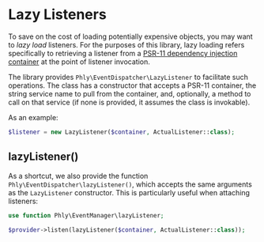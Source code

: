 # Lazy Listeners

To save on the cost of loading potentially expensive objects, you may want to
_lazy load_ listeners. For the purposes of this library, lazy loading refers
specifically to retrieving a listener from a [PSR-11 dependency injection
container](https://www.php-fig.org/psr/psr-11/) at the point of listener
invocation.

The library provides `Phly\EventDispatcher\LazyListener` to facilitate such
operations. The class has a constructor that accepts a PSR-11 container, the
string service name to pull from the container, and, optionally, a method to
call on that service (if none is provided, it assumes the class is invokable).

As an example:

```php
$listener = new LazyListener($container, ActualListener::class);
```

## lazyListener()

As a shortcut, we also provide the function
`Phly\EventDispatcher\lazyListener()`, which accepts the same arguments as the
`LazyListener` constructor. This is particularly useful when attaching
listeners:

```php
use function Phly\EventManager\lazyListener;

$provider->listen(lazyListener($container, ActualListener::class));
```
